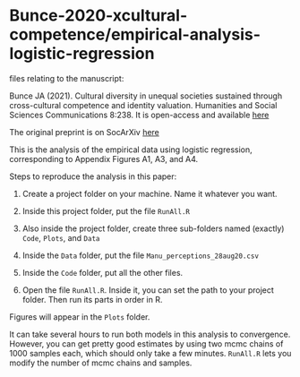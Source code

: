 # Bunce-2020-xcultural-competence/empirical-analysis-logistic-regression
files relating to the manuscript:

Bunce JA (2021). Cultural diversity in unequal societies sustained through cross-cultural competence and identity valuation. Humanities and Social Sciences Communications 8:238. It is open-access and available [here](https://www.nature.com/articles/s41599-021-00916-5) 

The original preprint is on SocArXiv [here](https://osf.io/preprints/socarxiv/bwtvu/)

This is the analysis of the empirical data using logistic regression, corresponding to Appendix Figures A1, A3, and A4.


Steps to reproduce the analysis in this paper:

1) Create a project folder on your machine. Name it whatever you want.

2) Inside this project folder, put the file ``RunAll.R``

3) Also inside the project folder, create three sub-folders named (exactly) ``Code``, ``Plots``, and ``Data``

4) Inside the ``Data`` folder, put the file ``Manu_perceptions_28aug20.csv``

5) Inside the ``Code`` folder, put all the other files.

6) Open the file ``RunAll.R``. Inside it, you can set the path to your project folder. Then run its parts in order in R.

Figures will appear in the ``Plots`` folder.

It can take several hours to run both models in this analysis to convergence. However, you can get pretty good estimates by using two mcmc chains of 1000 samples each, which should only take a few minutes. ``RunAll.R`` lets you modify the number of mcmc chains and samples. 

